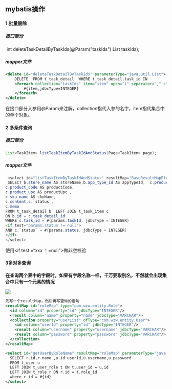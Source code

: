 ## mybatis操作

#### 1.批量删除

##### 接口部分

​    int deleteTaskDetailByTaskIds(@Param("taskIds") List<Integer> taskIds);

##### mapper文件

```xml
<delete id="deleteTaskDetailByTaskIds" parameterType="java.util.List"> 
    DELETE  FROM t_task_detail  WHERE t_task_detail.task_id IN  
    <foreach collection="taskIds" item="item" open="(" separator="," close=")">    
        #{item,jdbcType=INTEGER}  
    </foreach>
</delete>
```

在接口部分入参用@Param来注解，collection指代入参的名字，item指代集合中的单个对象。

#### 2.多条件查询

##### 接口部分

```java
List<TaskItem> listTaskItemByTaskIdAndStatus(Page<TaskItem> page);
```

##### mapper文件

```java
 <select id="listTaskItemByTaskIdAndStatus" resultMap="BaseResultMapPlus" parameterType="com.xdd.mybatis.Page">
 SELECT b.store_name AS storeName,b.app_type_id AS appTypeId,  c.product_name AS productName,
c.product_code AS productCode, 
c.product_upc AS productUpc ,
c.sku_name AS skuName, 
c.content,c.`status`,
c.memo  
FROM t_task_detail b  LEFT JOIN t_task_item c
ON b.id = c.task_detail_id
WHERE c.task_id = #{params.taskId, jdbcType = INTEGER}  
<if test="params.status != null">  
AND c.`status` = #{params.status, jdbcType = INTEGER}  
</if> 
</select>
```

使用<if test =“xxx ！=null"></if>做非空校验

#### 3多对多查询

<!--易错注意-->

**在查询两个表中的字段时，如果有字段名称一样，千万要取别名，不然就会出现集合中只有一个元素的情况**

![](C:\Users\Administrator\Desktop\studyNotes\images/1566402402378.png)

```xml
先写一个resultMap，然后再写查询的语句
<resultMap id="roleMap" type="com.wzw.entity.Role">
  <id column="id" property="id" jdbcType="INTEGER"/>
  <result column="name" property="name" jdbcType="VARCHAR"/>
  <collection property="userList" ofType="com.wzw.entity.User">
    <id column="userId" property="id" jdbcType="INTEGER"/>
    <result column="username" property="username" jdbcType="VARCHAR"/>
    <result column="password" property="password" jdbcType="VARCHAR"/>
  </collection>
</resultMap>
```

```xml
<select id="getUserByRoleName" resultMap="roleMap" parameterType="java.lang.Integer">
  SELECT r.id,r.name ,u.id userId,u.username,u.password
  FROM t_user u
  LEFT JOIN t_user_role t ON t.user_id = u.id
  LEFT JOIN t_role r ON r.id = t.role_id
  where r.id = #{id}
</select>
```

